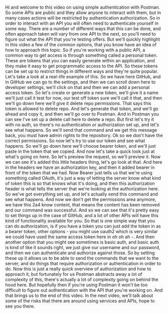 Hi and welcome to this video on using simple authentication with Postman. So some APIs are public and they allow anyone to interact with them, but in many cases actions will be restricted by authentication authorization. So in order to interact with an API you will often need to authenticate yourself in some way. There are a number of different ways that this can be done, and often approach taken will vary from one API to the next, so you'll need to figure out what the API that you're testing offers. But we'll quickly highlight in this video a few of the common options, that you know have an idea of how to approach this topic. So if you're working with a public API, a common way to get access is through something called a personal token. These are tokens that you can easily generate within an application, and they make it easy to get programmatic access to the API. So these tokens can be set up to restrict things in different ways and they're quite popular. Let's take a look at a real-life example of this. So we have here GitHub, and in GitHub we can go to the settings, and then we can scroll down here to developer settings, we'll click on that and then we can add a personal access token. So let's create or generate a new token, we'll give it a name we'll just call it test for now, our test off token sure we'll call it that, and then we'll go down here we'll give it delete repo permissions. That says this token is allowed to delete repo. And let's generate that token, and we'll go ahead and copy it, and then we'll go over to Postman. And in Postman you can see I've set up a delete call here to delete a repo. But first let's try it with no auth, so there's no authentication or authorization set up, and let's see what happens. So we'll send that command and we get this message back, you must have admin rights to the repository. Ok so we don't have the correct permissions. So now let's try to use our token and see what happens. So we'll go down here we'll choose bearer token, and we'll just paste in the token that we copied. And now let's take a quick look just at what's going on here. So let's preview the request, so we'll preview it. Now we can see it's added this little headers thing, let's go look at that. And here in the headers we have an authorization key, and then it added bearer in front of the token that we had. Now Bearer just tells us that we're using something called OAuth, it's just a way of letting the server know what kind of token this is so that knows what it's doing, and then this authorization header is what tells the server that we're looking at the authorization here. So we've got everything set up, and let's actually send this command and see what happens. And now we don't get the permissions area anymore, we have this 2a4 know content, that means the content has been removed and our command was successful. And so we can see that it's pretty easy to set things up in the case of GitHub, and a lot of other APIs will have this kind of functionality available for you. So that is one simple way that you can do authorization, is if you have a token you can just add the token in as a bearer token, other options - you might use oauth2 which is very similar we could have used the same access token here in oh oh ah -. And then another option that you might see sometimes is basic auth, and basic auth is kind of like it sounds right, we just give our username and our password, and then we can authenticate and authorize against those. So by setting these up it allows us to be able to send the commands that we want to the server, and do things that require authorization or authentication in order to do. Now this is just a really quick overview of authorization and how to approach it, but fortunately for us Postman abstracts away a lot of complexity of this, there's actually a lot of complexity going on behind the hood here. But hopefully then if you're using Postman it won't be too difficult to figure out authentication with the API that you're working on. And that brings us to the end of this video. In the next video, we'll talk about some of the risks that there are around using services and APIs, hope to see you there.
